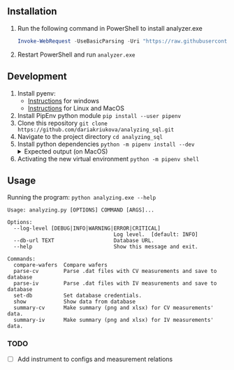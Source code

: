 ## Installation

1. Run the following command in PowerShell to install analyzer.exe
   ```powershell
   Invoke-WebRequest -UseBasicParsing -Uri "https://raw.githubusercontent.com/dariakriukova/analyzing_sql/main/install.ps1" -OutFile "./install-analyzing.ps1"; &"./install-analyzing.ps1"; & rm "install-analyzing.ps1"
   ```
2. Restart PowerShell and run `analyzer.exe`


## Development

1. Install pyenv:
    - [Instructions](https://pyenv-win.github.io/pyenv-win/#installation) for windows
    - [Instructions](https://github.com/pyenv/pyenv#installation) for Linux and MacOS
2. Install PipEnv python module
   `pip install --user pipenv`
3. Clone this repository
   `git clone https://github.com/dariakriukova/analyzing_sql.git`
4. Navigate to the project directory
   `cd analyzing_sql`
5. Install python dependencies
   `python -m pipenv install --dev`
     <details><summary>Expected output (on MacOS)</summary>
     <pre>
     Creating a virtualenv for this project...
     Pipfile: ~/projects/analyzing_sql/Pipfile
     Using ~/.pyenv/versions/3.10.1/bin/python3 (3.10.1) to create virtualenv...
     ⠦ Creating virtual environment...created virtual environment
     ✔ Successfully created virtual environment! 
     Virtualenv location: ~/.local/share/virtualenvs/analyzing_sql-jP6szl67
     Installing dependencies from Pipfile.lock (f950b0)...
     🐍   ▉▉▉▉▉▉▉▉▉▉▉▉▉▉▉▉▉▉▉▉▉▉▉▉▉▉▉▉▉▉▉▉ 13/13 — 00:00:06
     Ignoring pywin32: markers 'sys_platform == "win32"' don't match your environment
     To activate this project's virtualenv, run pipenv shell.
     Alternatively, run a command inside the virtualenv with pipenv run.
        </pre></details>
6. Activating the new virtual environment
   `python -m pipenv shell`

## Usage

Running the program: `python analyzing.exe --help`

```
Usage: analyzing.py [OPTIONS] COMMAND [ARGS]...

Options:
  --log-level [DEBUG|INFO|WARNING|ERROR|CRITICAL]
                                  Log level.  [default: INFO]
  --db-url TEXT                   Database URL.
  --help                          Show this message and exit.

Commands:
  compare-wafers  Compare wafers
  parse-cv        Parse .dat files with CV measurements and save to database
  parse-iv        Parse .dat files with IV measurements and save to database
  set-db          Set database credentials.
  show            Show data from database
  summary-cv      Make summary (png and xlsx) for CV measurements' data.
  summary-iv      Make summary (png and xlsx) for IV measurements' data.
```

### TODO

- [ ] Add instrument to configs and measurement relations
